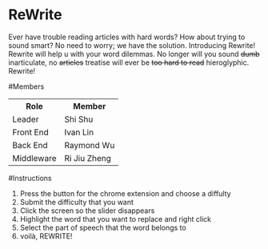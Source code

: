 # ReWrite

Ever have trouble reading articles with hard words? How about trying to sound smart? No need to worry; we have the solution. Introducing Rewrite! Rewrite will help u with your word dilemmas.
No longer will you sound <strike>dumb</strike> inarticulate, no <strike>articles</strike> treatise will ever be <strike>too hard to read</strike> hieroglyphic. Rewrite!


#Members
<table>
<tr>
<th>Role</th>
<th>Member</th>
<tr>
<td> Leader </td>
<td>Shi Shu</td>
</tr>
<tr>
<td> Front End </td>
<td>Ivan Lin</td>
</tr>
<tr>
<td> Back End </td>
<td>Raymond Wu</td>
</tr>
<tr>
<td> Middleware </td>
<td>Ri Jiu Zheng</td>
</tr>
</table>

#Instructions
1. Press the button for the chrome extension and choose a diffulty
2. Submit the difficulty that you want
3. Click the screen so the slider disappears
4. Highlight the word that you want to replace and right click
5. Select the part of speech that the word belongs to
6. voilà, REWRITE!
